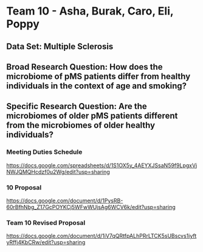 # Team 10 - Asha, Burak, Caro, Eli, Poppy

## Data Set: Multiple Sclerosis

## **Broad Research Question:** How does the microbiome of pMS patients differ from healthy individuals in the context of age and smoking?

## Specific Research Question: Are the microbiomes of older pMS patients different from the microbiomes of older healthy individuals?

### Meeting Duties Schedule
https://docs.google.com/spreadsheets/d/1S1OX5y_4AEYXJSsaN59f9LpgxVjNWJQMQHcdzf0u2Wg/edit?usp=sharing

### 10 Proposal
https://docs.google.com/document/d/1PysRB-60rBfhNbg_Z17GcPOYKCj5WFwWUjsAg6WCV6k/edit?usp=sharing

### Team 10 Revised Proposal
https://docs.google.com/document/d/1iV7qQRtfpALhPRrLTCK5sUBscvs1iyftyRffj4KbCRw/edit?usp=sharing
